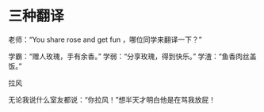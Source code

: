 # 三种翻译

老师：“You share rose and get fun ，哪位同学来翻译一下？” 

学霸：“赠人玫瑰，手有余香。” 学弱：“分享玫瑰，得到快乐。” 学渣：“鱼香肉丝盖饭。” 

拉风 

无论我说什么室友都说：“你拉风！”想半天才明白他是在骂我放屁！